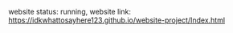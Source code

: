 website status: running, 
website link: https://idkwhattosayhere123.github.io/website-project/Index.html
